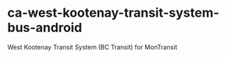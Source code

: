 # ca-west-kootenay-transit-system-bus-android
West Kootenay Transit System (BC Transit) for MonTransit
